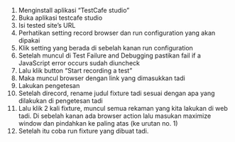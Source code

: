 1. Menginstall aplikasi “TestCafe studio”
2. Buka aplikasi testcafe studio
3. Isi tested site’s URL
4. Perhatikan setting record browser dan run configuration yang akan dipakai
5. Klik setting yang berada di sebelah kanan run configuration
6. Setelah muncul di Test Failure and Debugging pastikan fail if a JavaScript error occurs sudah diuncheck
7. Lalu klik button “Start recording a test”
8. Maka muncul browser dengan link yang dimasukkan tadi
9. Lakukan pengetesan
10. Setelah direcord, rename judul fixture tadi sesuai dengan apa yang dilakukan di pengetesan tadi
11. Lalu klik 2 kali fixture, muncul semua rekaman yang kita lakukan di web tadi. Di sebelah kanan ada browser action lalu masukan maximize window dan pindahkan ke paling atas (ke urutan no. 1)
12. Setelah itu coba run fixture yang dibuat tadi.
